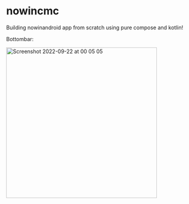 # nowincmc

Building nowinandroid app from scratch using pure compose and kotlin!

Bottombar:

<img width="404" alt="Screenshot 2022-09-22 at 00 05 05" src="https://user-images.githubusercontent.com/27458106/191625602-12a03990-7263-4384-9868-dd7c21baf3ee.png">
